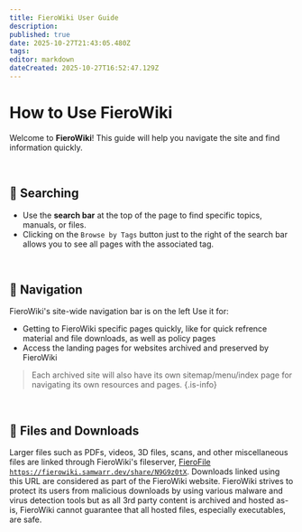 ```yaml
---
title: FieroWiki User Guide
description: 
published: true
date: 2025-10-27T21:43:05.480Z
tags: 
editor: markdown
dateCreated: 2025-10-27T16:52:47.129Z
---
```


# How to Use FieroWiki

Welcome to **FieroWiki**! This guide will help you navigate the site and find information quickly.

<br>

## 🔎 Searching

- Use the **search bar** at the top of the page to find specific topics, manuals, or files.
- Clicking on the `Browse by Tags` button just to the right of the search bar allows you to see all pages with the associated tag.

<br>

## 🧭 Navigation
FieroWiki's site-wide navigation bar is on the left Use it for:
- Getting to FieroWiki specific pages quickly, like for quick refrence material and file downloads, as well as policy pages
- Access the landing pages for websites archived and preserved by FieroWiki

> Each archived site will also have its own sitemap/menu/index page for navigating its own resources and pages.
{.is-info}

<br>

## 📂 Files and Downloads

Larger files such as PDFs, videos, 3D files, scans, and other miscellaneous files are linked through FieroWiki's fileserver, [FieroFile `https://fierowiki.samwarr.dev/share/N9G9z0tX`](https://fierofile.samwarr.dev). Downloads linked using this URL are considered as part of the FieroWiki website. FieroWiki strives to protect its users from malicious downloads by using various malware and virus detection tools but as all 3rd party content is archived and hosted as-is, FieroWiki cannot guarantee that all hosted files, especially executables, are safe.